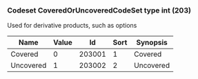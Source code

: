 ### Codeset CoveredOrUncoveredCodeSet type int (203)

Used for derivative products, such as options

| Name      | Value | Id     | Sort | Synopsis  |
|-----------|-------|--------|------|-----------|
| Covered   | 0     | 203001 | 1    | Covered   |
| Uncovered | 1     | 203002 | 2    | Uncovered |

